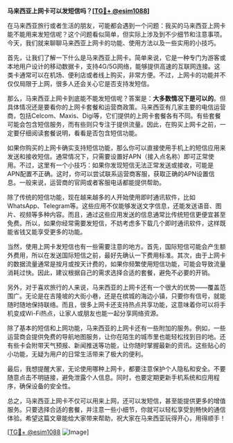 **马来西亚上网卡可以发短信吗？[[TG💪+ @esim1088](https://t.me/s/esim1088)]**

在马来西亚旅行或者生活的朋友，可能都会遇到一个问题：我买的马来西亚上网卡能不能用来发短信呢？这个问题看似简单，但实际上涉及到不少细节和注意事项。今天，我们就来聊聊马来西亚上网卡的功能、使用方法以及一些实用的小技巧。

首先，让我们了解一下什么是马来西亚上网卡。简单来说，它是一种专门为游客或本地用户设计的移动数据卡，支持4G/5G网络，能够提供高速的互联网连接。这类卡通常可以在机场、便利店或者线上购买，非常方便。不过，上网卡的功能并不仅仅局限于上网，很多人还会关心它是否支持发短信。

那么，马来西亚上网卡到底能不能发短信呢？答案是：**大多数情况下是可以的**。但具体情况还是要看你的上网卡套餐和运营商政策。马来西亚有几家主要的电信运营商，包括Celcom、Maxis、Digi等，它们提供的上网卡套餐各有不同。有些套餐可能会包含短信服务，而有些则只专注于提供流量。因此，在购买上网卡之前，一定要仔细阅读套餐说明，看看是否包含短信功能。

如果你购买的上网卡确实支持短信功能，那么你可以直接使用手机上的短信应用来发送和接收短信。通常情况下，只需要设置好APN（接入点名称）即可正常使用。不过，这里有一个小技巧：如果你发现短信无法正常发送或接收，可能是APN配置不正确。这时，你可以尝试联系运营商客服，获取正确的APN设置信息。一般来说，运营商的官网或者客服电话都能提供帮助。

除了传统的短信功能，现在越来越多的人开始使用即时通讯软件，比如WhatsApp、Telegram等。这些应用不仅能够发送文字信息，还能发送语音、图片、视频等多种内容。而且，通过这些应用发送的信息通常比传统短信更便宜甚至免费。所以，如果你经常需要发短信，不妨考虑多下载几个即时通讯软件，这样既能省钱又能享受更多的功能。

当然，使用上网卡发短信也有一些需要注意的地方。首先，国际短信可能会产生额外费用，所以在发送国际短信之前，最好先确认一下费用标准。其次，由于上网卡的数据流量通常是按月或按天计费的，如果你频繁使用短信功能，可能会导致流量消耗过快。因此，建议根据自己的需求选择合适的套餐，避免不必要的开销。

另外，对于喜欢旅行的人来说，马来西亚的上网卡还有一个很大的优势——覆盖范围广。无论是在吉隆坡的大街小巷，还是在槟城的海边小镇，只要你有信号，就能随时随地保持联络。而且，很多上网卡还支持热点共享功能，这意味着你可以将手机变成Wi-Fi热点，让家人或朋友也能一起分享网络资源。

除了基本的短信和上网功能，马来西亚的上网卡还有一些附加的服务。例如，一些运营商会提供免费的导航地图服务，让你在陌生的城市里也能轻松找到目的地。还有些卡会附带天气预报、新闻推送等功能，让你随时掌握最新的资讯。这些贴心的小功能，无疑为用户的日常生活带来了极大的便利。

最后，我想提醒大家，无论使用哪种上网卡，都要注意保护个人隐私和安全。不要随意点击不明链接，避免泄露个人信息。同时，也要定期更新手机系统和应用程序，确保设备的安全性。

总之，马来西亚上网卡不仅可以用来上网，还可以发短信，甚至能提供更多的增值服务。只要选择合适的套餐，并注意一些小细节，你就可以轻松享受到畅快的通信体验。希望这篇文章能给大家带来帮助，祝大家在马来西亚玩得开心，用得顺手！

[[TG💪+ @esim1088](https://t.me/s/esim1088) ![Image](https://i.postimg.cc/4NQfJmqS/Snipaste-2025-05-13-00-14-12.png)]